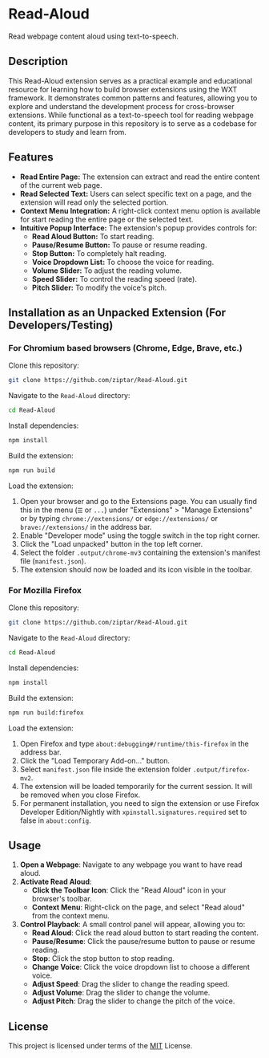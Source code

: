 # Read-Aloud

Read webpage content aloud using text-to-speech.

## Description

This Read-Aloud extension serves as a practical example and educational resource for learning how to build browser extensions using the WXT framework. It demonstrates common patterns and features, allowing you to explore and understand the development process for cross-browser extensions. While functional as a text-to-speech tool for reading webpage content, its primary purpose in this repository is to serve as a codebase for developers to study and learn from.

## Features

* **Read Entire Page:** The extension can extract and read the entire content of the current web page.
* **Read Selected Text:** Users can select specific text on a page, and the extension will read only the selected portion.
* **Context Menu Integration:** A right-click context menu option is available for start reading the entire page or the selected text.
* **Intuitive Popup Interface:** The extension's popup provides controls for:
  * **Read Aloud Button:** To start reading.
  * **Pause/Resume Button:** To pause or resume reading.
  * **Stop Button:** To completely halt reading.
  * **Voice Dropdown List:** To choose the voice for reading.
  * **Volume Slider:** To adjust the reading volume.
  * **Speed Slider:** To control the reading speed (rate).
  * **Pitch Slider:** To modify the voice's pitch.

## Installation as an Unpacked Extension (For Developers/Testing)

### For Chromium based browsers (Chrome, Edge, Brave, etc.)

Clone this repository:

```bash
git clone https://github.com/ziptar/Read-Aloud.git
```

Navigate to the `Read-Aloud` directory:

```bash
cd Read-Aloud
```

Install dependencies:

```bash
npm install
```

Build the extension:

```bash
npm run build
```

Load the extension:

1. Open your browser and go to the Extensions page. You can usually find this in the menu (`☰` or `...`) under "Extensions" > "Manage Extensions" or by typing `chrome://extensions/` or `edge://extensions/` or `brave://extensions/` in the address bar.
2. Enable "Developer mode" using the toggle switch in the top right corner.
3. Click the "Load unpacked" button in the top left corner.
4. Select the folder `.output/chrome-mv3` containing the extension's manifest file (`manifest.json`).
5. The extension should now be loaded and its icon visible in the toolbar.

### For Mozilla Firefox

Clone this repository:

```bash
git clone https://github.com/ziptar/Read-Aloud.git
```

Navigate to the `Read-Aloud` directory:

```bash
cd Read-Aloud
```

Install dependencies:

```bash
npm install
```

Build the extension:

```bash
npm run build:firefox
```

Load the extension:

1. Open Firefox and type `about:debugging#/runtime/this-firefox` in the address bar.
2. Click the "Load Temporary Add-on..." button.
3. Select `manifest.json` file inside the extension folder `.output/firefox-mv2`.
4. The extension will be loaded temporarily for the current session. It will be removed when you close Firefox.
5. For permanent installation, you need to sign the extension or use Firefox Developer Edition/Nightly with `xpinstall.signatures.required` set to false in `about:config`.

## Usage

1. **Open a Webpage**: Navigate to any webpage you want to have read aloud.
2. **Activate Read Aloud**:
    * **Click the Toolbar Icon**: Click the "Read Aloud" icon in your browser's toolbar.
    * **Context Menu**: Right-click on the page, and select "Read aloud" from the context menu.
3. **Control Playback**: A small control panel will appear, allowing you to:
    * **Read Aloud**: Click the read aloud button to start reading the content.
    * **Pause/Resume**: Click the pause/resume button to pause or resume reading.
    * **Stop**: Click the stop button to stop reading.
    * **Change Voice**: Click the voice dropdown list to choose a different voice.
    * **Adjust Speed**: Drag the slider to change the reading speed.
    * **Adjust Volume**: Drag the slider to change the volume.
    * **Adjust Pitch**: Drag the slider to change the pitch of the voice.

## License

This project is licensed under terms of the [MIT](LICENSE) License.
